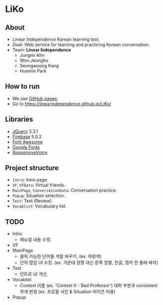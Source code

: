 # LiKo

## About
- Linear Independence Korean learning tool.
- Goal: Web service for learning and practicing Korean conversation.
- Team: **Linear Independence**
  - Jungmi Ahn
  - Won Jeongho
  - Seongwoong Kang
  - Hunmin Park

## How to run
- We use [GitHub pages](https://pages.github.com/).
- Go to <https://linearindependence.github.io/LiKo/>

## Libraries
- [JQuery](https://jquery.com/) 3.3.1
- [Firebase](https://firebase.google.com) 5.0.2
- [Font Awesome](https://fontawesome.com/)
- [Google Fonts](https://fonts.google.com/)
- [ResponsiveVoice](https://responsivevoice.com/)

## Project structure
- `Intro`: Intro page.
- `VF`, `VFData`: Virtual friends.
- `MainPage`, `ConversationData`: Conversation practice.
- `Popup`: Situation selection.
- `Test`: Test (Review).
- `Vocablist`: Vocabulary list.

## TODO
- Intro
  - 매뉴얼 내용 수정.
- VF
- MainPage
  - 클릭 가능한 단어들 색깔 바꾸기. (ex. 파랑색)
  - 단어 팝업 UI 수정. (ex. 가운데 정렬 대신 왼쪽 정렬, 한글, 영어 한 줄에 배치)
- Test
  - 인트로 UI 개선.
- Vocablist
  - Context 이름 (ex. 'Context 0 - Bad Professor') 대화 부분과 consistent하게 변경
  (ex. 프로필 사진 & Situation 아이콘 이용)
- Popup
